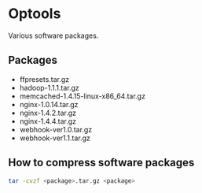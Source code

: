 # Optools

Various software packages.

## Packages

- ffpresets.tar.gz
- hadoop-1.1.1.tar.gz
- memcached-1.4.15-linux-x86_64.tar.gz
- nginx-1.0.14.tar.gz
- nginx-1.4.2.tar.gz
- nginx-1.4.4.tar.gz
- webhook-ver1.0.tar.gz
- webhook-ver1.1.tar.gz

## How to compress software packages

```bash
tar -cvzf <package>.tar.gz <package>
```

